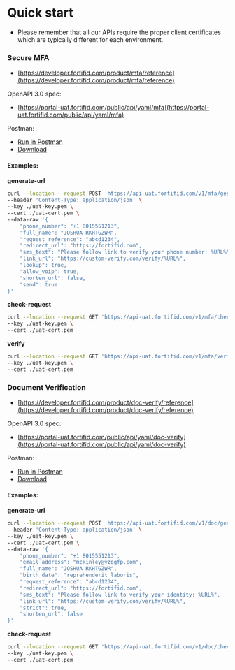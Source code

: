 # Quick start

* Please remember that all our APIs require the proper client certificates which are typically different for each environment.

### Secure MFA
* [https://developer.fortifid.com/product/mfa/reference](https://developer.fortifid.com/product/mfa/reference)

OpenAPI 3.0 spec:
* [https://portal-uat.fortifid.com/public/api/yaml/mfa](https://portal-uat.fortifid.com/public/api/yaml/mfa)

Postman:
* [Run in Postman](https://god.gw.postman.com/run-collection/dc0aae024b466c2b10a6)
* [Download](https://www.getpostman.com/collections/dc0aae024b466c2b10a6)

#### Examples:

**generate-url**
```bash
curl --location --request POST 'https://api-uat.fortifid.com/v1/mfa/generate-url' \
--header 'Content-Type: application/json' \
--key ./uat-key.pem \
--cert ./uat-cert.pem \
--data-raw '{
    "phone_number": "+1 8015551213",
    "full_name": "JOSHUA RKHTGZWR",
    "request_reference": "abcd1234",
    "redirect_url": "https://fortifid.com",
    "sms_text": "Please follow link to verify your phone number: %URL%",
    "link_url": "https://custom-verify.com/verify/%URL%",
    "lookup": true,
    "allow_voip": true,
    "shorten_url": false,
    "send": true
}'
```
**check-request**
```bash
curl --location --request GET 'https://api-uat.fortifid.com/v1/mfa/check-request/{tranasaction_id}' \
--key ./uat-key.pem \
--cert ./uat-cert.pem
```

**verify**
```bash
curl --location --request GET 'https://api-uat.fortifid.com/v1/mfa/verify/{tranasaction_id}' \
--key ./uat-key.pem \
--cert ./uat-cert.pem
```

### Document Verification
* [https://developer.fortifid.com/product/doc-verify/reference](https://developer.fortifid.com/product/doc-verify/reference)

OpenAPI 3.0 spec:
* [https://portal-uat.fortifid.com/public/api/yaml/doc-verify](https://portal-uat.fortifid.com/public/api/yaml/doc-verify)

Postman:
* [Run in Postman](https://god.gw.postman.com/run-collection/f31f0433c0b8a154a17a)
* [Download](https://www.getpostman.com/collections/f31f0433c0b8a154a17a)

#### Examples:

**generate-url**
```bash
curl --location --request POST 'https://api-uat.fortifid.com/v1/doc/generate-url' \
--header 'Content-Type: application/json' \
--key ./uat-key.pem \
--cert ./uat-cert.pem \
--data-raw '{
    "phone_number": "+1 8015551213",
    "email_address": "mckinley@yzggfp.com",
    "full_name": "JOSHUA RKHTGZWR",
    "birth_date": "reprehenderit laboris",
    "request_reference": "abcd1234",
    "redirect_url": "https://fortifid.com",
    "sms_text": "Please follow link to verify your identity: %URL%",
    "link_url": "https://custom-verify.com/verify/%URL%",
    "strict": true,
    "shorten_url": false
}'
```

**check-request**
```bash
curl --location --request GET 'https://api-uat.fortifid.com/v1/doc/check-request/{tranasaction_id}' \
--key ./uat-key.pem \
--cert ./uat-cert.pem
```
